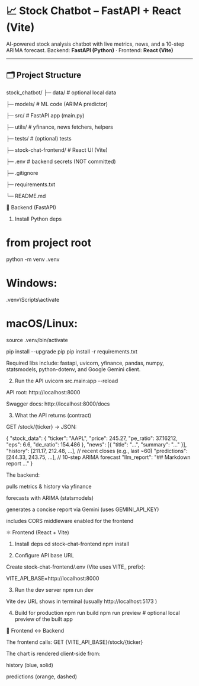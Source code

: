 # 📈 Stock Chatbot – FastAPI + React (Vite)
AI-powered stock analysis chatbot with live metrics, news, and a 10-step ARIMA forecast.
Backend: **FastAPI (Python)** · Frontend: **React (Vite)**

---

## 🗂 Project Structure
stock_chatbot/
├─ data/ # optional local data

├─ models/ # ML code (ARIMA predictor)

├─ src/ # FastAPI app (main.py)

├─ utils/ # yfinance, news fetchers, helpers

├─ tests/ # (optional) tests

├─ stock-chat-frontend/ # React UI (Vite)

├─ .env # backend secrets (NOT committed)

├─ .gitignore

├─ requirements.txt

└─ README.md


🐍 Backend (FastAPI)
1) Install Python deps
# from project root
python -m venv .venv
# Windows:
.venv\Scripts\activate
# macOS/Linux:
source .venv/bin/activate

pip install --upgrade pip
pip install -r requirements.txt


Required libs include: fastapi, uvicorn, yfinance, pandas, numpy, statsmodels, python-dotenv, and Google Gemini client.

2) Run the API
uvicorn src.main:app --reload


API root: http://localhost:8000

Swagger docs: http://localhost:8000/docs

3) What the API returns (contract)

GET /stock/{ticker} → JSON:

{
  "stock_data": {
    "ticker": "AAPL",
    "price": 245.27,
    "pe_ratio": 37.16212,
    "eps": 6.6,
    "de_ratio": 154.486
  },
  "news": [{ "title": "...", "summary": "..." }],
  "history": [211.17, 212.48, ...],             // recent closes (e.g., last ~60)
  "predictions": [244.33, 243.75, ...],         // 10-step ARIMA forecast
  "llm_report": "## Markdown report ..."
}


The backend:

pulls metrics & history via yfinance

forecasts with ARIMA (statsmodels)

generates a concise report via Gemini (uses GEMINI_API_KEY)

includes CORS middleware enabled for the frontend

⚛️ Frontend (React + Vite)
1) Install deps
cd stock-chat-frontend
npm install

2) Configure API base URL

Create stock-chat-frontend/.env (Vite uses VITE_ prefix):

VITE_API_BASE=http://localhost:8000

3) Run the dev server
npm run dev


Vite dev URL shows in terminal (usually http://localhost:5173
)

4) Build for production
npm run build
npm run preview   # optional local preview of the built app

🔗 Frontend ↔ Backend

The frontend calls: GET {VITE_API_BASE}/stock/{ticker}

The chart is rendered client-side from:

history (blue, solid)

predictions (orange, dashed)
